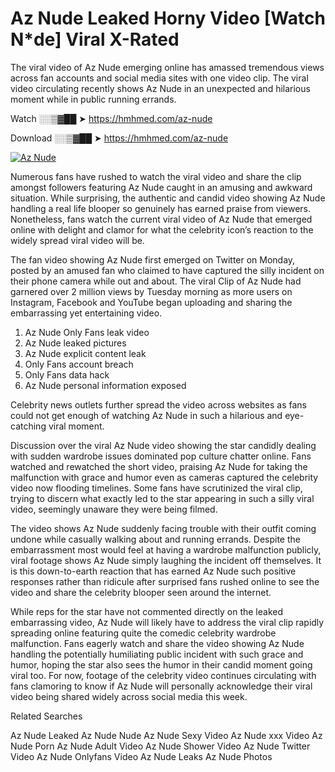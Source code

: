 ﻿# Az Nude Leaked Horny Video [Watch N*de] Viral X-Rated

The viral video of ﻿Az Nude emerging online has amassed tremendous views across fan accounts and social media sites with one video clip. The viral video circulating recently shows ﻿Az Nude in an unexpected and hilarious moment while in public running errands. 

Watch ░░▒▓██ ➤ https://hmhmed.com/az-nude

Download ░░▒▓██ ➤ https://hmhmed.com/az-nude

[![Az Nude](https://i.imgur.com/dJHk4Zq.gif)](https://hmhmed.com/az-nude)

Numerous fans have rushed to watch the viral video and share the clip amongst followers featuring ﻿Az Nude caught in an amusing and awkward situation. While surprising, the authentic and candid video showing ﻿Az Nude handling a real life blooper so genuinely has earned praise from viewers. Nonetheless, fans watch the current viral video of ﻿Az Nude that emerged online with delight and clamor for what the celebrity icon’s reaction to the widely spread viral video will be.

The fan video showing ﻿Az Nude first emerged on Twitter on Monday, posted by an amused fan who claimed to have captured the silly incident on their phone camera while out and about. The viral Clip of ﻿Az Nude had garnered over 2 million views by Tuesday morning as more users on Instagram, Facebook and YouTube began uploading and sharing the embarrassing yet entertaining video. 

1. ﻿Az Nude Only Fans leak video
2. ﻿Az Nude leaked pictures
3. ﻿Az Nude explicit content leak
4. Only Fans account breach
5. Only Fans data hack
6. ﻿Az Nude personal information exposed

Celebrity news outlets further spread the video across websites as fans could not get enough of watching ﻿Az Nude in such a hilarious and eye-catching viral moment. 

Discussion over the viral ﻿Az Nude video showing the star candidly dealing with sudden wardrobe issues dominated pop culture chatter online. Fans watched and rewatched the short video, praising ﻿Az Nude for taking the malfunction with grace and humor even as cameras captured the celebrity video now flooding timelines. Some fans have scrutinized the viral clip, trying to discern what exactly led to the star appearing in such a silly viral video, seemingly unaware they were being filmed.

The video shows ﻿Az Nude suddenly facing trouble with their outfit coming undone while casually walking about and running errands. Despite the embarrassment most would feel at having a wardrobe malfunction publicly, viral footage shows ﻿Az Nude simply laughing the incident off themselves. It is this down-to-earth reaction that has earned ﻿Az Nude such positive responses rather than ridicule after surprised fans rushed online to see the video and share the celebrity blooper seen around the internet.  

While reps for the star have not commented directly on the leaked embarrassing video, ﻿Az Nude will likely have to address the viral clip rapidly spreading online featuring quite the comedic celebrity wardrobe malfunction. Fans eagerly watch and share the video showing ﻿Az Nude handling the potentially humiliating public incident with such grace and humor, hoping the star also sees the humor in their candid moment going viral too. For now, footage of the celebrity video continues circulating with fans clamoring to know if ﻿Az Nude will personally acknowledge their viral video being shared widely across social media this week.

Related Searches

﻿Az Nude Leaked
﻿Az Nude Nude
﻿Az Nude Sexy Video
﻿Az Nude xxx Video
﻿Az Nude Porn
﻿Az Nude Adult Video
﻿Az Nude Shower Video
﻿Az Nude Twitter Video
﻿Az Nude Onlyfans Video
﻿Az Nude Leaks
﻿Az Nude Photos